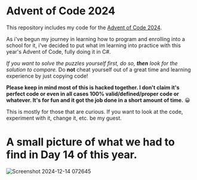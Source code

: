# Advent of Code 2024

This repository includes my code for the [Advent of Code 2024](https://adventofcode.com/2024/about).

As i've begun my journey in learning how to program and enrolling into a school for it, i've decided
to put what im learning into practice with this year's Advent of Code, fully doing it in C#.

*If you want to solve the puzzles yourself first, do so, **then** look for the solution to compare.*
Do **not** cheat yourself out of a great time and learning experience by just copying code!

**Please keep in mind most of this is hacked together.
I don't claim it's perfect code or even in all cases 100% valid/defined/proper code or whatever.
It's for fun and it got the job done in a short amount of time.** 😀

This is mostly for those that are curious.
If you want to look at the code, experiment with it, change it, etc. be my guest.

# A small picture of what we had to find in Day 14 of this year.
![Screenshot 2024-12-14 072645](https://github.com/user-attachments/assets/4ba7cb0d-e7e5-4948-ac1a-30b2db996e17)

